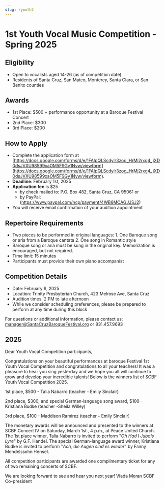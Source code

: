 ```yaml
---
slug: /youth2
---
```

# 1st Youth Vocal Music Competition - Spring 2025

## Eligibility

* Open to vocalists aged 14-26 (as of competition date)
* Residents of Santa Cruz, San Mateo, Monterey, Santa Clara, or San Benito counties

## Awards

* 1st Place: $500 + performance opportunity at a Baroque Festival Concert
* 2nd Place: $300
* 3rd Place: $200

## How to Apply

* Complete the application form at [https://docs.google.com/forms/d/e/1FAIpQLScdyIr3zog_HrMj2rxg4_jXD0dsJVXU98599xaOM5F9Gy1Nvw/viewform](https://docs.google.com/forms/d/e/1FAIpQLScdyIr3zog_HrMj2rxg4_jXD0dsJVXU98599xaOM5F9Gy1Nvw/viewform).
* **Deadline**: February 1st, 2025
* **Application fee** is $25
  * by check mailed to: P.O. Box 482, Santa Cruz, CA 95061 or 
  * by PayPal: (https://www.paypal.com/ncp/payment/4WB6MCAGJJSJ2)
* You will receive email confirmation of your audition appointment

## Repertoire Requirements

* Two pieces to be performed in original languages:   1. One Baroque song or aria from a Baroque cantata
   2. One song in Romantic style
* Baroque song or aria must be sung in the original key. Memorization is encouraged, but not required.
* Time limit: 15 minutes
* Participants must provide their own piano accompanist

## Competition Details

* Date: February 9, 2025
* Location: Trinity Presbyterian Church, 423 Melrose Ave, Santa Cruz
* Audition times: 2 PM to late afternoon
* While we consider scheduling preferences, please be prepared to perform at any time during this block

For questions or additional information, please contact us: manager@SantaCruzBaroqueFestival.org or  831.457.9693

## 2025

Dear Youth Vocal Competition participants,

Congratulations on your beautiful performances at baroque Festival 1st Youth Vocal Competition and congratulations to all your teachers!  It was a pleasure to hear you sing yesterday and we hope you all will continue to grow and develop your incredible talents! Below is the winners list of SCBF Youth Vocal Competition 2025.

1st place, $500 - Talia Nabarro (teacher - Emily Sinclair)

2nd place, $300, and special German-language song award, $100 - Kristiana Budke (teacher -Sheila Willey)

3rd place, $100 - Maddison Ramirez (teacher - Emily Sinclair)

The monetary awards will be announced and presented to the winners at SCBF Concert IV on Saturday, March 1st., 4 p.m., at Peace United Church. The 1st place winner, Talia Nabarro is invited to perform "_Oh Had I Jubals Lyre_" by G.F. Handel.  The special German-language award winner, Kristiana Budke is invited to perform "_Ach, die Augen sind es wieder_" by Fanny Mendelssohn Hensel.

All competition participants are awarded one complimentary ticket for any of two remaining concerts of SCBF.

We are looking forward to see and hear you next year!
Vlada Moran
SCBF Co-president